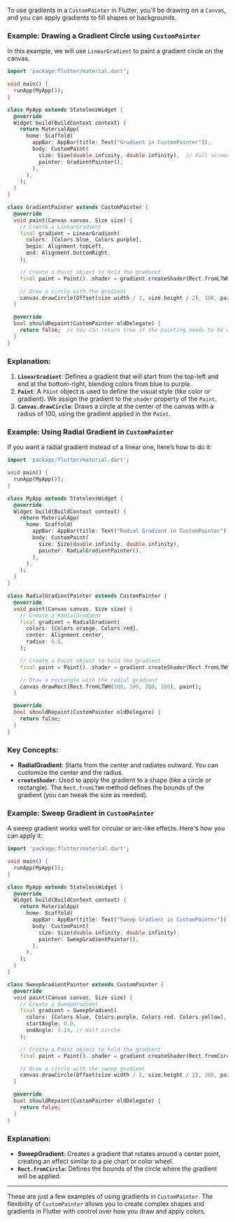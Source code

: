 To use gradients in a `CustomPainter` in Flutter, you'll be drawing on a `Canvas`, and you can apply gradients to fill shapes or backgrounds.

### Example: Drawing a Gradient Circle using `CustomPainter`

In this example, we will use `LinearGradient` to paint a gradient circle on the canvas.

```dart
import 'package:flutter/material.dart';

void main() {
  runApp(MyApp());
}

class MyApp extends StatelessWidget {
  @override
  Widget build(BuildContext context) {
    return MaterialApp(
      home: Scaffold(
        appBar: AppBar(title: Text("Gradient in CustomPainter")),
        body: CustomPaint(
          size: Size(double.infinity, double.infinity),  // Full screen size
          painter: GradientPainter(),
        ),
      ),
    );
  }
}

class GradientPainter extends CustomPainter {
  @override
  void paint(Canvas canvas, Size size) {
    // Create a LinearGradient
    final gradient = LinearGradient(
      colors: [Colors.blue, Colors.purple],
      begin: Alignment.topLeft,
      end: Alignment.bottomRight,
    );

    // Create a Paint object to hold the gradient
    final paint = Paint()..shader = gradient.createShader(Rect.fromLTWH(0, 0, size.width, size.height));

    // Draw a circle with the gradient
    canvas.drawCircle(Offset(size.width / 2, size.height / 2), 100, paint);
  }

  @override
  bool shouldRepaint(CustomPainter oldDelegate) {
    return false;  // You can return true if the painting needs to be updated
  }
}
```

### Explanation:
1. **`LinearGradient`**: Defines a gradient that will start from the top-left and end at the bottom-right, blending colors from blue to purple.
2. **`Paint`**: A `Paint` object is used to define the visual style (like color or gradient). We assign the gradient to the `shader` property of the `Paint`.
3. **`Canvas.drawCircle`**: Draws a circle at the center of the canvas with a radius of 100, using the gradient applied in the `Paint`.

### Example: Using Radial Gradient in `CustomPainter`

If you want a radial gradient instead of a linear one, here’s how to do it:

```dart
import 'package:flutter/material.dart';

void main() {
  runApp(MyApp());
}

class MyApp extends StatelessWidget {
  @override
  Widget build(BuildContext context) {
    return MaterialApp(
      home: Scaffold(
        appBar: AppBar(title: Text("Radial Gradient in CustomPainter")),
        body: CustomPaint(
          size: Size(double.infinity, double.infinity),
          painter: RadialGradientPainter(),
        ),
      ),
    );
  }
}

class RadialGradientPainter extends CustomPainter {
  @override
  void paint(Canvas canvas, Size size) {
    // Create a RadialGradient
    final gradient = RadialGradient(
      colors: [Colors.orange, Colors.red],
      center: Alignment.center,
      radius: 0.5,
    );

    // Create a Paint object to hold the gradient
    final paint = Paint()..shader = gradient.createShader(Rect.fromLTWH(0, 0, size.width, size.height));

    // Draw a rectangle with the radial gradient
    canvas.drawRect(Rect.fromLTWH(100, 100, 200, 200), paint);
  }

  @override
  bool shouldRepaint(CustomPainter oldDelegate) {
    return false;
  }
}
```

### Key Concepts:
- **RadialGradient**: Starts from the center and radiates outward. You can customize the center and the radius.
- **`createShader`**: Used to apply the gradient to a shape (like a circle or rectangle). The `Rect.fromLTWH` method defines the bounds of the gradient (you can tweak the size as needed).

### Example: Sweep Gradient in `CustomPainter`

A sweep gradient works well for circular or arc-like effects. Here's how you can apply it:

```dart
import 'package:flutter/material.dart';

void main() {
  runApp(MyApp());
}

class MyApp extends StatelessWidget {
  @override
  Widget build(BuildContext context) {
    return MaterialApp(
      home: Scaffold(
        appBar: AppBar(title: Text("Sweep Gradient in CustomPainter")),
        body: CustomPaint(
          size: Size(double.infinity, double.infinity),
          painter: SweepGradientPainter(),
        ),
      ),
    );
  }
}

class SweepGradientPainter extends CustomPainter {
  @override
  void paint(Canvas canvas, Size size) {
    // Create a SweepGradient
    final gradient = SweepGradient(
      colors: [Colors.blue, Colors.purple, Colors.red, Colors.yellow],
      startAngle: 0.0,
      endAngle: 3.14, // Half circle
    );

    // Create a Paint object to hold the gradient
    final paint = Paint()..shader = gradient.createShader(Rect.fromCircle(center: Offset(size.width / 2, size.height / 2), radius: 200));

    // Draw a circle with the sweep gradient
    canvas.drawCircle(Offset(size.width / 2, size.height / 2), 200, paint);
  }

  @override
  bool shouldRepaint(CustomPainter oldDelegate) {
    return false;
  }
}
```

### Explanation:
- **SweepGradient**: Creates a gradient that rotates around a center point, creating an effect similar to a pie chart or color wheel.
- **`Rect.fromCircle`**: Defines the bounds of the circle where the gradient will be applied.

---

These are just a few examples of using gradients in `CustomPainter`. The flexibility of `CustomPainter` allows you to create complex shapes and gradients in Flutter with control over how you draw and apply colors.